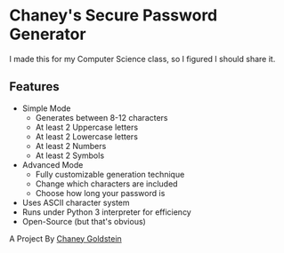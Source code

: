 # Chaney's Secure Password Generator
I made this for my Computer Science class, so I figured I should share it.
## Features

 - Simple Mode
   - Generates between 8-12 characters
   - At least 2 Uppercase letters
   - At least 2 Lowercase letters
   - At least 2 Numbers
   - At least 2 Symbols
 - Advanced Mode
   - Fully customizable generation technique
   - Change which characters are included
   - Choose how long your password is
 - Uses ASCII character system
 - Runs under Python 3 interpreter for efficiency
 - Open-Source (but that's obvious)


A Project By [Chaney Goldstein](https://chaneygoldstein.com)
